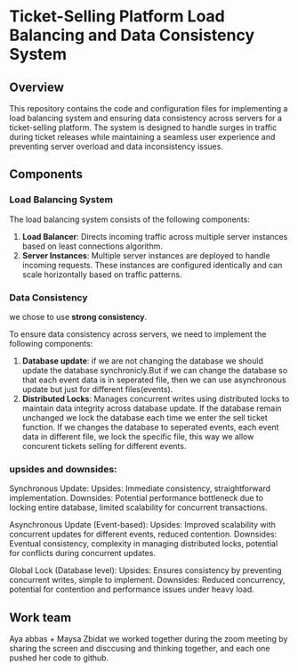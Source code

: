 # Ticket-Selling Platform Load Balancing and Data Consistency System

## Overview

This repository contains the code and configuration files for implementing a load balancing system and ensuring data consistency across servers for a ticket-selling platform. The system is designed to handle surges in traffic during ticket releases while maintaining a seamless user experience and preventing server overload and data inconsistency issues.

## Components

### Load Balancing System

The load balancing system consists of the following components:

1. **Load Balancer**: Directs incoming traffic across multiple server instances based on least connections algorithm.
2. **Server Instances**: Multiple server instances are deployed to handle incoming requests. These instances are configured identically and can scale horizontally based on traffic patterns.

### Data Consistency
we chose to use **strong consistency**.

To ensure data consistency across servers, we need to implement the following components:

1. **Database update**: if we are not changing the database we should update the database synchronicly.But if we can change the database so that each event data is in seperated file, then we can use asynchronous update but just for different files(events).
2. **Distributed Locks**: Manages concurrent writes using distributed locks to maintain data integrity across database update.
If the database remain unchanged we lock the database each time we enter the sell ticket function. If we changes the database to seperated events, each event data in different file, we lock the specific file, this way we allow concurent tickets selling for different events.
 
### upsides and downsides:
Synchronous Update:
Upsides: Immediate consistency, straightforward implementation.
Downsides: Potential performance bottleneck due to locking entire database, limited scalability for concurrent transactions.

Asynchronous Update (Event-based):
Upsides: Improved scalability with concurrent updates for different events, reduced contention.
Downsides: Eventual consistency, complexity in managing distributed locks, potential for conflicts during concurrent updates.

Global Lock (Database level):
Upsides: Ensures consistency by preventing concurrent writes, simple to implement.
Downsides: Reduced concurrency, potential for contention and performance issues under heavy load.
 
## Work team
Aya abbas + Maysa Zbidat
we worked together during the zoom meeting by sharing the screen and disccusing and thinking together,
and each one pushed her code to github. 


